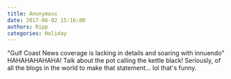 ```yaml
---
title: Anonymous
date: 2017-06-02 15:16:00
authors: Ripp
categories: Holiday
---
```


 "Gulf Coast News coverage is lacking in details and soaring with innuendo" HAHAHAHAHAHA! Talk about the pot calling the kettle black! Seriously, of all the blogs in the world to make that statement... lol that's funny.